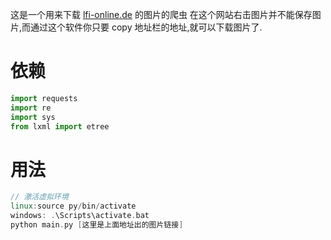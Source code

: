 这是一个用来下载 [lfi-online.de](https://lfi-online.de/ceemes/en/gallery/mastershots/info.html) 的图片的爬虫
在这个网站右击图片并不能保存图片,而通过这个软件你只要 copy 地址栏的地址,就可以下载图片了.

# 依赖
```py
import requests
import re
import sys
from lxml import etree
```
# 用法
```c++
// 激活虚拟环境
linux:source py/bin/activate
windows: .\Scripts\activate.bat
python main.py [这里是上面地址出的图片链接]
```